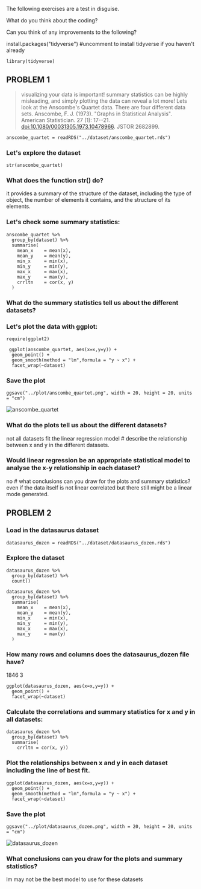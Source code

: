 The following exercises are a test in disguise.

What do you think about the coding?

Can you think of any improvements to the following?

install.packages("tidyverse") #uncomment to install tidyverse if you haven't already

```{r}
library(tidyverse)
```

## PROBLEM 1

> visualizing your data is important! summary statistics can be highly misleading, and simply plotting the data can reveal a lot more! Lets look at the Anscombe's Quartet data. There are four different data sets. Anscombe, F. J. (1973). "Graphs in Statistical Analysis". American Statistician. 27 (1): 17--21. <doi:10.1080/00031305.1973.10478966>. JSTOR 2682899.

```{r}
anscombe_quartet = readRDS("../dataset/anscombe_quartet.rds")
```

### Let's explore the dataset

```{r}
str(anscombe_quartet)
```

### What does the function str() do?

it provides a summary of the structure of the dataset, including the type of object, the number of elements it contains, and the structure of its elements.

### Let's check some summary statistics:

```{r}
anscombe_quartet %>% 
  group_by(dataset) %>% 
  summarise(
    mean_x    = mean(x),
    mean_y    = mean(y),
    min_x     = min(x),
    min_y     = min(y),
    max_x     = max(x),
    max_y     = max(y),
    crrltn    = cor(x, y)
  )
```

### What do the summary statistics tell us about the different datasets?

### Let's plot the data with ggplot:

```{r}
require(ggplot2)

 ggplot(anscombe_quartet, aes(x=x,y=y)) +
  geom_point() + 
  geom_smooth(method = "lm",formula = "y ~ x") +
  facet_wrap(~dataset)
```

### Save the plot

```{r}
ggsave("../plot/anscombe_quartet.png", width = 20, height = 20, units = "cm")
```

![anscombe_quartet](path/to/anscombe_quartet.png)

### What do the plots tell us about the different datasets?

not all datasets fit the linear regression model \# describe the relationship between x and y in the different datasets.

### Would linear regression be an appropriate statistical model to analyse the x-y relationship in each dataset?

no \# what conclusions can you draw for the plots and summary statistics? even if the data itself is not linear correlated but there still might be a linear mode generated.

## PROBLEM 2

### Load in the datasaurus dataset

```{r}
datasaurus_dozen = readRDS("../dataset/datasaurus_dozen.rds")
```

### Explore the dataset

```{r}
datasaurus_dozen %>%
  group_by(dataset) %>%
  count()

datasaurus_dozen %>% 
  group_by(dataset) %>% 
  summarise(
    mean_x    = mean(x),
    mean_y    = mean(y),
    min_x     = min(x),
    min_y     = min(y),
    max_x     = max(x),
    max_y     = max(y)
  )
```

### How many rows and columns does the datasaurus_dozen file have?

1846 3

```{r}
ggplot(datasaurus_dozen, aes(x=x,y=y)) +
  geom_point() + 
  facet_wrap(~dataset)
```

### Calculate the correlations and summary statistics for x and y in all datasets:

```{r}
datasaurus_dozen %>%
  group_by(dataset) %>%
  summarise(
    crrltn = cor(x, y))
```

### Plot the relationships between x and y in each dataset including the line of best fit.

```{r}
ggplot(datasaurus_dozen, aes(x=x,y=y)) +
  geom_point() + 
  geom_smooth(method = "lm",formula = "y ~ x") +
  facet_wrap(~dataset)
```

### Save the plot

```{r}
ggsave("../plot/datasaurus_dozen.png", width = 20, height = 20, units = "cm")

```
![datasaurus_dozen](path/to/datasaurus_dozen.png)

### What conclusions can you draw for the plots and summary statistics?

lm may not be the best model to use for these datasets
